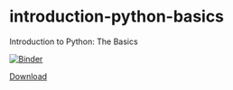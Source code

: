 # introduction-python-basics
Introduction to Python: The Basics

[![Binder](https://mybinder.org/badge_logo.svg)](https://mybinder.org/v2/gh/python-bites/introduction-python-basics/HEAD)

[Download](Python%20Intro%20Talk.ipynb)
